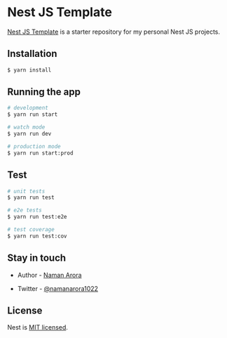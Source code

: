 # Nest JS Template

[Nest JS Template](https://github.com/namanarora1022/nestjs-template) is a starter repository for my personal Nest JS projects.

## Installation

```bash
$ yarn install
```

## Running the app

```bash
# development
$ yarn run start

# watch mode
$ yarn run dev

# production mode
$ yarn run start:prod
```

## Test

```bash
# unit tests
$ yarn run test

# e2e tests
$ yarn run test:e2e

# test coverage
$ yarn run test:cov
```

## Stay in touch

-   Author - [Naman Arora](https://namanarora.vercel.app)
<!-- - Website - [https://nestjs.com](https://nestjs.com/) -->
-   Twitter - [@namanarora1022](https://twitter.com/namanarora1022)

## License

Nest is [MIT licensed](LICENSE).
